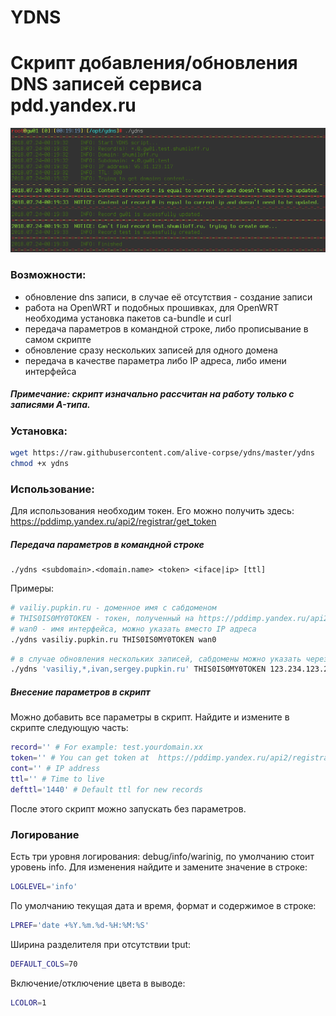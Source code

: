 # YDNS

Скрипт добавления/обновления DNS записей сервиса pdd.yandex.ru
==============================================================

![](https://raw.githubusercontent.com/alive-corpse/ydns/master/screen.png)

### Возможности:
* обновление dns записи, в случае её отсутствия - создание записи
* работа на OpenWRT и подобных прошивках, для OpenWRT необходима установка пакетов ca-bundle и curl
* передача параметров в командной строке, либо прописывание в самом скрипте
* обновление сразу нескольких записей для одного домена
* передача в качестве параметра либо IP адреса, либо имени интерфейса

##### Примечание: скрипт изначально рассчитан на работу только с записями A-типа.

### Установка:
```bash
wget https://raw.githubusercontent.com/alive-corpse/ydns/master/ydns
chmod +x ydns
```

### Использование:

Для использования необходим токен. Его можно получить здесь: https://pddimp.yandex.ru/api2/registrar/get_token

##### Передача параметров в командной строке
```
./ydns <subdomain>.<domain.name> <token> <iface|ip> [ttl]
```
Примеры:
```bash
# vailiy.pupkin.ru - доменное имя с сабдоменом
# THIS0IS0MY0TOKEN - токен, полученный на https://pddimp.yandex.ru/api2/registrar/get_token
# wan0 - имя интерфейса, можно указать вместо IP адреса
./ydns vasiliy.pupkin.ru THIS0IS0MY0TOKEN wan0
```
```bash
# в случае обновления нескольких записей, сабдомены можно указать через запятую (без пробелов), в том числе можно указывать символы '*' и '@' для обновления соответствующих записей, в этом случае первый параметр нужно заключить в одиночные кавычки
./ydns 'vasiliy,*,ivan,sergey.pupkin.ru' THIS0IS0MY0TOKEN 123.234.123.234 2600
```

##### Внесение параметров в скрипт
Можно добавить все параметры в скрипт. Найдите и измените в скрипте следующую часть:
```bash
record='' # For example: test.yourdomain.xx
token='' # You can get token at  https://pddimp.yandex.ru/api2/registrar/get_token
cont='' # IP address
ttl='' # Time to live
defttl='1440' # Default ttl for new records
```
После этого скрипт можно запускать без параметров.

### Логирование

Есть три уровня логирования: debug/info/warinig, по умолчанию стоит уровень info. Для изменения найдите и замените значение в строке:
```bash
LOGLEVEL='info'
```
По умолчанию текущая дата и время, формат и содержимое в строке:
```bash
LPREF='date +%Y.%m.%d-%H:%M:%S'
```
Ширина разделителя при отсутствии tput:
```bash
DEFAULT_COLS=70
```
Включение/отключение цвета в выводе:
```bash
LCOLOR=1
```
